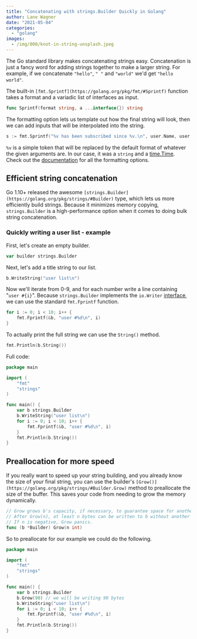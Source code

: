 ```yaml
---
title: "Concatenating with strings.Builder Quickly in Golang"
author: Lane Wagner
date: "2021-05-04"
categories: 
  - "golang"
images:
  - /img/800/knot-in-string-unsplash.jpeg
---
```


The Go standard library makes concatenating strings easy. Concatenation is just a fancy word for adding strings together to make a larger string. For example, if we concatenate `"hello"`, `" "` and `"world"` we'd get `"hello world"`.

The built-in `[fmt.Sprintf](https://golang.org/pkg/fmt/#Sprintf)` function takes a format and a variadic list of interfaces as input.

```go
func Sprintf(format string, a ...interface{}) string
```

The formatting option lets us template out how the final string will look, then we can add inputs that will be interpolated into the string.

```go
s := fmt.Sprintf("%v has been subscribed since %v.\n", user.Name, user.CreatedAt)
```

`%v` is a simple token that will be replaced by the default format of whatever the given arguments are. In our case, it was a `string` and a [time.Time](/golang/golang-date-time/). Check out the [documentation](https://golang.org/pkg/fmt) for all the formatting options.

## Efficient string concatenation

Go 1.10+ released the awesome `[strings.Builder](https://golang.org/pkg/strings/#Builder)` type, which lets us more efficiently build strings. Because it minimizes memory copying, `strings.Builder` is a high-performance option when it comes to doing bulk string concatenation.

### Quickly writing a user list - example

First, let's create an empty builder.

```go
var builder strings.Builder
```

Next, let's add a title string to our list.

```go
b.WriteString("user list\n")
```

Now we'll iterate from 0-9, and for each number write a line containing "`user #{i}`". Because `strings.Builder` implements the `io.Writer` [interface](/golang/golang-interfaces/), we can use the standard `fmt.Fprintf` function.

```go
for i := 0; i < 10; i++ {
    fmt.Fprintf(&b, "user #%d\n", i)
}
```

To actually print the full string we can use the `String()` method.

```go
fmt.Println(b.String())
```

Full code:

```go
package main

import (
    "fmt"
    "strings"
)

func main() {
    var b strings.Builder
    b.WriteString("user list\n")
    for i := 0; i < 10; i++ {
        fmt.Fprintf(&b, "user #%d\n", i)
    }
    fmt.Println(b.String())
}
```

## Preallocation for more speed

If you really want to speed up your string building, and you already know the size of your final string, you can use the builder's `[Grow()](https://golang.org/pkg/strings/#Builder.Grow)` method to preallocate the size of the buffer. This saves your code from needing to grow the memory dynamically.

```go
// Grow grows b's capacity, if necessary, to guarantee space for another n bytes.
// After Grow(n), at least n bytes can be written to b without another allocation.
// If n is negative, Grow panics.
func (b *Builder) Grow(n int)
```

So to preallocate for our example we could do the following.

```go
package main

import (
    "fmt"
    "strings"
)

func main() {
    var b strings.Builder
    b.Grow(90) // we will be writing 90 bytes
    b.WriteString("user list\n")
    for i := 0; i < 10; i++ {
        fmt.Fprintf(&b, "user #%d\n", i)
    }
    fmt.Println(b.String())
}
```
